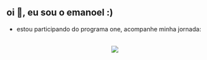 ## oi 👋, eu sou o emanoel :)
- estou participando do programa one, acompanhe minha jornada:

<br>

<div align="center">
  <a href="https://emanoelcampos.github.io/programa-one-oracle">
  <img src="https://github-readme-stats.vercel.app/api/pin/?username=emanoelcampos&repo=programa-one-oracle&show_owner=true&theme=dark"/>
</div><br>
